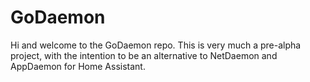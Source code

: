# GoDaemon

Hi and welcome to the GoDaemon repo. This is very much a pre-alpha project, with the intention to be an alternative to NetDaemon and AppDaemon for Home Assistant.